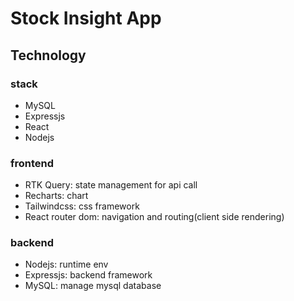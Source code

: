 # Stock Insight App

## Technology

### stack

* MySQL
* Expressjs
* React
* Nodejs

### frontend

* RTK Query: state management for api call
* Recharts: chart
* Tailwindcss: css framework
* React router dom: navigation and routing(client side rendering)

### backend

* Nodejs: runtime env
* Expressjs: backend framework
* MySQL: manage mysql database
